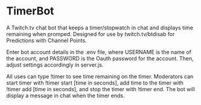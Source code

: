 # TimerBot
A Twitch.tv chat bot that keeps a timer/stopwatch in chat and displays time remaining when promped. Designed for use by twitch.tv/btdisab for Predictions with Channel Points.

Enter bot account details in the .env file, where USERNAME is the name of the account, and PASSWORD is the Oauth password for the account. Then, adjust settings accordingly in server.js.

All uses can type !timer to see time remaining on the timer.
Moderators can start timer with !timer start [time in seconds], add time to the timer with !timer add [time in seconds], and stop the timer with !timer end.
The bot will display a message in chat when the timer ends.
